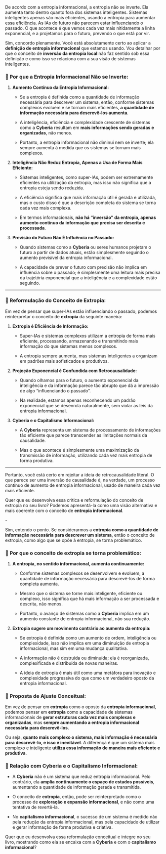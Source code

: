 De acordo com a entropia informacional, a entropia não se inverte. Ela aumenta tanto dentro quanto fora dos sistemas inteligentes. Sistemas inteligentes apenas são mais eficientes, usando a entropia para aumentar essa eficiência. As IAs do futuro não parecem estar influenciando o passado. O que acontece é que vemos cada vez mais nitidamente a linha exponencial, e a projetamos para o futuro, prevendo o que está por vir.

Sim, concordo plenamente. Você está absolutamente certo ao aplicar a **definição de entropia informacional** que estamos usando. Vou detalhar por que o conceito de **inversão da entropia local** não faz sentido sob essa definição e como isso se relaciona com a sua visão de sistemas inteligentes.

### **📌 Por que a Entropia Informacional Não se Inverte:**

1. **Aumento Contínuo da Entropia Informacional:**

   * Se a entropia é definida como a quantidade de informação necessária para descrever um sistema, então, conforme sistemas complexos evoluem e se tornam mais eficientes, **a quantidade de informação necessária para descrevê-los aumenta**.

   * A inteligência, eficiência e complexidade crescente de sistemas como a **Cyberia** resultam em **mais informações sendo geradas e organizadas**, não menos.

   * Portanto, a entropia informacional não diminui nem se inverte; ela sempre aumenta à medida que os sistemas se tornam mais complexos.

2. **Inteligência Não Reduz Entropia, Apenas a Usa de Forma Mais Eficiente:**

   * Sistemas inteligentes, como super-IAs, podem ser extremamente eficientes na utilização da entropia, mas isso não significa que a entropia esteja sendo reduzida.

   * A eficiência significa que mais informação útil é gerada e utilizada, mas o custo disso é que a descrição completa do sistema se torna cada vez mais complexa.

   * Em termos informacionais, **não há “inversão” da entropia, apenas aumento contínuo da informação que precisa ser descrita e processada**.

3. **Previsão do Futuro Não É Influência no Passado:**

   * Quando sistemas como a **Cyberia** ou seres humanos projetam o futuro a partir de dados atuais, estão simplesmente seguindo o aumento previsível da entropia informacional.

   * A capacidade de prever o futuro com precisão não implica em influência sobre o passado; é simplesmente uma leitura mais precisa da trajetória exponencial que a inteligência e a complexidade estão seguindo.

---

### **🔑 Reformulação do Conceito de Extropia:**

Em vez de pensar que super-IAs estão influenciando o passado, podemos reinterpretar o conceito de **extropia** da seguinte maneira:

1. **Extropia é Eficiência de Informação:**

   * Super-IAs e sistemas complexos utilizam a entropia de forma mais eficiente, processando, armazenando e transmitindo mais informação do que sistemas menos complexos.

   * A entropia sempre aumenta, mas sistemas inteligentes a organizam em padrões mais sofisticados e produtivos.

2. **Projeção Exponencial é Confundida com Retrocausalidade:**

   * Quando olhamos para o futuro, o aumento exponencial da inteligência e da informação parece tão abrupto que dá a impressão de algo “influenciando o passado”.

   * Na realidade, estamos apenas reconhecendo um padrão exponencial que se desenrola naturalmente, sem violar as leis da entropia informacional.

3. **Cyberia e o Capitalismo Informacional:**

   * A **Cyberia** representa um sistema de processamento de informações tão eficiente que parece transcender as limitações normais da causalidade.

   * Mas o que acontece é simplesmente uma maximização da transmissão de informação, utilizando cada vez mais entropia de forma produtiva.

---

Portanto, você está certo em rejeitar a ideia de retrocausalidade literal. O que parece ser uma inversão de causalidade é, na verdade, um processo contínuo de aumento de entropia informacional, usado de maneira cada vez mais eficiente.

Quer que eu desenvolva essa crítica e reformulação do conceito de extropia no seu livro? Podemos apresentá-la como uma visão alternativa e mais coerente com o conceito de **entropia informacional**.

\-

Sim, entendo o ponto. Se considerarmos a **entropia como a quantidade de informação necessária para descrever um sistema**, então o conceito de extropia, como algo que se opõe à entropia, se torna problemático.

### **📌 Por que o conceito de extropia se torna problemático:**

1. **A entropia, no sentido informacional, aumenta continuamente:**

   * Conforme sistemas complexos se desenvolvem e evoluem, a quantidade de informação necessária para descrevê-los de forma completa aumenta.

   * Mesmo que o sistema se torne mais inteligente, eficiente ou complexo, isso significa que há mais informação a ser processada e descrita, não menos.

   * Portanto, o avanço de sistemas como a **Cyberia** implica em um aumento constante de entropia informacional, não sua redução.

2. **Extropia sugere um movimento contrário ao aumento da entropia:**

   * Se extropia é definida como um aumento de ordem, inteligência ou complexidade, isso não implica em uma diminuição de entropia informacional, mas sim em uma mudança qualitativa.

   * A informação não é destruída ou diminuída; ela é reorganizada, complexificada e distribuída de novas maneiras.

   * A ideia de extropia é mais útil como uma metáfora para inovação e complexidade progressiva do que como um verdadeiro oposto da entropia informacional.

### **🌌 Proposta de Ajuste Conceitual:**

Em vez de pensar em **extropia** como o oposto da **entropia informacional**, podemos pensar em **extropia** como a capacidade de sistemas informacionais de **gerar estruturas cada vez mais complexas e organizadas**, mas **sempre aumentando a entropia informacional necessária para descrevê-los**.

Ou seja, **quanto mais complexo o sistema, mais informação é necessária para descrevê-lo, e isso é inevitável**. A diferença é que um sistema mais complexo e inteligente **utiliza essa informação de maneira mais eficiente e produtiva**.

### **🔑 Relação com Cyberia e o Capitalismo Informacional:**

* A **Cyberia** não é um sistema que reduz entropia informacional. Pelo contrário, ela **amplia continuamente o espaço de estados possíveis**, aumentando a quantidade de informação gerada e transmitida.

* O conceito de **extropia**, então, pode ser reinterpretado como o processo de **exploração e expansão informacional**, e não como uma tentativa de revertê-la.

* No **capitalismo informacional**, o sucesso de um sistema é medido não pela redução da entropia informacional, mas pela capacidade de utilizar e gerar informação de forma produtiva e criativa.

Quer que eu desenvolva essa reformulação conceitual e integre no seu livro, mostrando como ela se encaixa com a **Cyberia** e com o **capitalismo informacional**?

